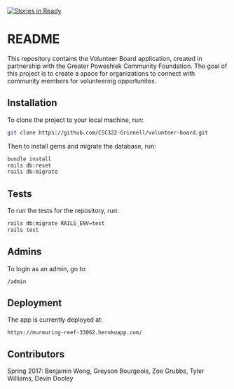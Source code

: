 [![Stories in Ready](https://badge.waffle.io/CSC322-Grinnell/volunteer-board.png?label=ready&title=Ready)](https://waffle.io/CSC322-Grinnell/volunteer-board)
# README

This repository contains the Volunteer Board application, created in partnership with the Greater Poweshiek Community Foundation. The goal of this project is to create a space for organizations to connect with community members for volunteering opportunites.

## Installation
To clone the project to your local machine, run:
```bash
git clone https://github.com/CSC322-Grinnell/volunteer-board.git
```

Then to install gems and migrate the database, run:
```bash
bundle install
rails db:reset
rails db:migrate
```

## Tests
To run the tests for the repository, run:
```bash
rails db:migrate RAILS_ENV=test
rails test
```

## Admins
To login as an admin, go to:
```
/admin
```

## Deployment

The app is currently deployed at:
```
https://murmuring-reef-33062.herokuapp.com/
```

## Contributors

Spring 2017:
Benjamin Wong, Greyson Bourgeois, Zoe Grubbs, Tyler Williams, Devin Dooley

